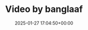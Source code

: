 ---
archive_date: 2025-01-29
code: DFVjV3uzJDe
date: 2025-01-27 17:04:50+00:00
id: '3554902915456733406'
layout: post
media:
- id: '3554902915456733406'
  type: video
  url: media/DFVjV3uzJDe/3554902915456733406.mp4
permalink: /p/DFVjV3uzJDe/
thumbnail: media/DFVjV3uzJDe/3554902915456733406.jpg
title: Video by banglaaf
---